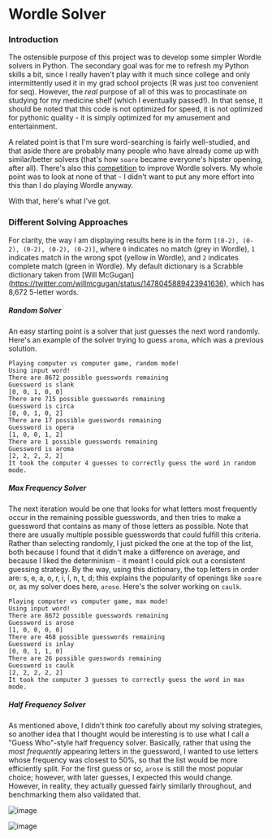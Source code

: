 # Wordle Solver

### Introduction
The ostensible purpose of this project was to develop some simpler Wordle solvers in Python. The secondary goal was for me to refresh my Python skills a bit, since I really haven't play with it much since college and only intermittently used it in my grad school projects (R was just too convenient for seq). However, the *real* purpose of all of this was to procastinate on studying for my medicine shelf (which I eventually passed!). In that sense, it should be noted that this code is not optimized for speed, it is not optimized for pythonic quality - it is simply optimized for my amusement and entertainment.

A related point is that I'm sure word-searching is fairly well-studied, and that aside there are probably many people who have already come up with similar/better solvers (that's how `soare` became everyone's hipster opening, after all). There's also this [competition](https://github.com/Kinkelin/WordleCompetition) to improve Wordle solvers. My whole point was to look at none of that - I didn't want to put any more effort into this than I do playing Wordle anyway.

With that, here's what I've got.

### Different Solving Approaches

For clarity, the way I am displaying results here is in the form `[(0-2), (0-2), (0-2), (0-2), (0-2)]`, where `0` indicates no match (grey in Wordle), `1` indicates match in the wrong spot (yellow in Wordle), and `2` indicates complete match (green in Wordle). My default dictionary is a Scrabble dictionary taken from [Will McGugan] (https://twitter.com/willmcgugan/status/1478045889423941636), which has 8,672 5-letter words.

##### Random Solver

An easy starting point is a solver that just guesses the next word randomly. Here's an example of the solver trying to guess `aroma`, which was a previous solution.

```
Playing computer vs computer game, random mode!
Using input word!
There are 8672 possible guesswords remaining
Guessword is slank
[0, 0, 1, 0, 0]
There are 715 possible guesswords remaining
Guessword is circa
[0, 0, 1, 0, 2]
There are 17 possible guesswords remaining
Guessword is opera
[1, 0, 0, 1, 2]
There are 1 possible guesswords remaining
Guessword is aroma
[2, 2, 2, 2, 2]
It took the computer 4 guesses to correctly guess the word in random mode.
```

##### Max Frequency Solver

The next iteration would be one that looks for what letters most frequently occur in the remaining possible guesswords, and then tries to make a guessword that contains as many of those letters as possible. Note that there are usually multiple possible guesswords that could fulfill this criteria. Rather than selecting randomly, I just picked the one at the top of the list, both because I found that it didn't make a difference on average, and because I liked the determinism - it meant I could pick out a consistent guessing strategy. By the way, using this dictionary, the top letters in order are: s, e, a, o, r, i, l, n, t, d; this explains the popularity of openings like `soare` or, as my solver does here, `arose`. Here's the solver working on `caulk`.

```
Playing computer vs computer game, max mode!
Using input word!
There are 8672 possible guesswords remaining
Guessword is arose
[1, 0, 0, 0, 0]
There are 468 possible guesswords remaining
Guessword is inlay
[0, 0, 1, 1, 0]
There are 26 possible guesswords remaining
Guessword is caulk
[2, 2, 2, 2, 2]
It took the computer 3 guesses to correctly guess the word in max mode.
```

##### Half Frequency Solver

As mentioned above, I didn't think *too* carefully about my solving strategies, so another idea that I thought would be interesting is to use what I call a "Guess Who"-style half frequency solver. Basically, rather that using the *most frequently* appearing letters in the guessword, I wanted to use letters whose frequency was closest to 50%, so that the list would be more efficiently split. For the first guess or so, `arose` is still the most popular choice; however, with later guesses, I expected this would change. However, in reality, they actually guessed fairly similarly throughout, and benchmarking them also validated that.

![image](https://user-images.githubusercontent.com/28656813/156404797-430317c0-42d9-4685-aa42-e6bc2cae7387.png)

![image](https://user-images.githubusercontent.com/28656813/156404819-f0d6436f-2725-4516-b0cc-5956c4ee579f.png)




